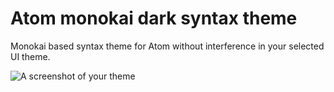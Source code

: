 # Atom monokai dark syntax theme

Monokai based syntax theme for Atom without interference in your selected UI theme.

![A screenshot of your theme](https://f.cloud.github.com/assets/69169/2289498/4c3cb0ec-a009-11e3-8dbd-077ee11741e5.gif)
